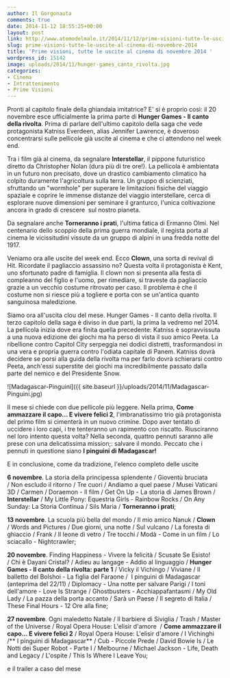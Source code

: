 ```yaml
---
author: Il Gorgonauta
comments: true
date: 2014-11-12 18:55:25+00:00
layout: post
link: http://www.atomodelmale.it/2014/11/12/prime-visioni-tutte-le-uscite-al-cinema-di-novembre-2014/
slug: prime-visioni-tutte-le-uscite-al-cinema-di-novembre-2014
title: 'Prime visioni, tutte le uscite al cinema di novembre 2014 '
wordpress_id: 15142
image: uploads/2014/11/hunger-games_canto_rivolta.jpg
categories:
- Cinema
- Intrattenimento
- Prime Visioni
---
```


Pronti al capitolo finale della ghiandaia imitatrice? E' si è proprio così: il 20 novembre esce ufficialmente la prima parte di **Hunger Games - Il canto della rivolta**. Prima di parlare dell'ultimo capitolo della saga che vede protagonista Katniss Everdeen, alias Jennifer Lawrence, è doveroso concentrarsi sulle pellicole già uscite al cinema e che ci attendono nel week end.

Tra i film già al cinema, da segnalare **Interstellar**, il pippone futuristico diretto da Christopher Nolan (dura più di tre ore!). La pellicola è ambientata in un futuro non precisato, dove un drastico cambiamento climatico ha colpito duramente l'agricoltura sulla terra. Un gruppo di scienziati, sfruttando un "wormhole" per superare le limitazioni fisiche del viaggio spaziale e coprire le immense distanze del viaggio interstellare, cerca di esplorare nuove dimensioni per seminare il granturco, l'unica coltivazione ancora in grado di crescere  sul nostro pianeta.

Da segnalare anche **Torneranno i prati**, l'ultima fatica di Ermanno Olmi. Nel centenario dello scoppio della prima guerra mondiale, il regista porta al cinema le vicissitudini vissute da un gruppo di alpini in una fredda notte del 1917.

Veniamo ora alle uscite del week end. Ecco **Clown**, una sorta di revival di Hit. Ricordate il pagliaccio assassino no? Questa volta il protagonista è Kent, uno sfortunato padre di famiglia. Il clown non si presenta alla festa di compleanno del figlio e l'uomo, per rimediare, si traveste da pagliaccio grazie a un vecchio costume ritrovato per caso. Il problema è che il costume non si riesce più a togliere e porta con se un'antica quanto sanguinosa maledizione.

Siamo ora all'uscita clou del mese. Hunger Games - Il canto della rivolta. Il terzo capitolo della saga è diviso in due parti, la prima la vedremo nel 2014. La pellicola inizia dove era finita quella precedente: Katniss è sopravvissuta a una nuova edizione dei giochi ma ha perso di vista il suo amico Peeta. La ribellione contro Capitol City serpeggia nei dodici distretti, trasformandosi in una vera e propria guerra contro l'odiata capitale di Panem. Katniss dovrà decidere se porsi alla guida della rivolta ma per farlo dovrà schierarsi contro Peeta, anch'essi superstite dei giochi ma incredibilmente passato dalla parte del nemico e del Presidente Snow.

![Madagascar-Pinguini]({{ site.baseurl }}/uploads/2014/11/Madagascar-Pinguini.jpg)

Il mese si chiede con due pellicole più leggere. Nella prima, **Come ammazzare il capo... E vivere felici 2**, l'imbranatissimo trio già protagonista del primo film si cimenterà in un nuovo crimine. Dopo aver tentato di uccidere i loro capi, i tre tenteranno un rapimento con riscatto. Riusciranno nel loro intento questa volta? Nella seconda, quattro pennuti saranno alle prese con una delicatissima mission;: salvare il mondo. Peccato che i pennuti in questione siano **I pinguini di Madagascar!**

E in conclusione, come da tradizione, l'elenco completo delle uscite

**6 novembre**. La storia della principessa splendente / Gioventù bruciata / Non escludo il ritorno / Tre cuori / Andiamo a quel paese / Musei Vaticani 3D / Carmen / Doraemon - Il film / Get On Up - La storia di James Brown / **Interstellar** / My Little Pony: Equestria Girls - Rainbow Rocks / On Any Sunday: La Storia Continua / Sils Maria / **Torneranno i prati**;

**13 novembre**. La scuola più bella del mondo / Il mio amico Nanuk / **Clown** / Words and Pictures / Due giorni, una notte / Sul vulcano / La foresta di ghiaccio / Frank / Il leone di vetro / Tre tocchi / Modà - Come in un film / Lo sciacallo - Nightcrawler;

**20 novembre**. Finding Happiness - Vivere la felicità / Scusate Se Esisto! / Chi è Dayani Cristal? / Adieu au langage - Addio al linguaggio / **Hunger Games - Il canto della rivolta: parte 1** / Vicky il Vichingo / Viviane / Il balletto del Bolshoi - La figlia del Faraone /  I pinguini di Madagascar (anteprima del 22/11) / Diplomacy - Una notte per salvare Parigi / I toni dell'amore - Love Is Strange / Ghostbusters - Acchiappafantasmi / My Old Lady / La pazza della porta accanto / Sarà un Paese / Il segreto di Italia / These Final Hours - 12 Ore alla fine;

**27 novembre**. Ogni maledetto Natale / Il barbiere di Siviglia / Trash / Master of the Universe / Royal Opera House: L'elisir d'amore  / **Come ammazzare il capo... E vivere felici 2** / Royal Opera House: L'elisir d'amore / I Vichinghi /** I pinguini di Madagascar** / Cub - Piccole Prede / David Bowie Is / Le Notti dei Super Robot - Parte I / Melbourne / Michael Jackson - Life, Death and Legacy / L'ospite / This Is Where I Leave You;

e il trailer a caso del mese

